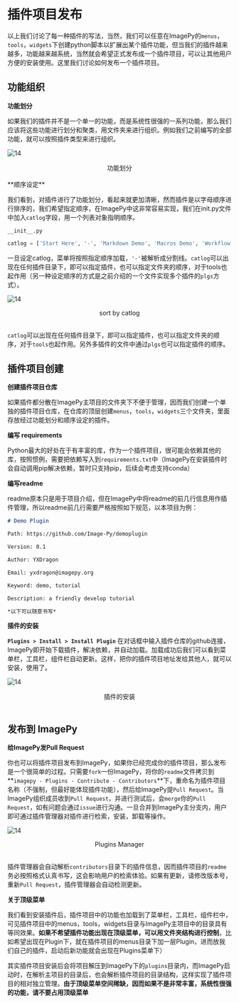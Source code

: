 # 插件项目发布

以上我们讨论了每一种插件的写法，当然，我们可以任意在ImagePy的`menus`，`tools`，`widgets`下创建python脚本以扩展出某个插件功能，但当我们的插件越来越多，功能越来越系统，当然就会希望正式发布成一个插件项目，可以让其他用户方便的安装使用。这里我们讨论如何发布一个插件项目。



## 功能组织

**功能划分**

如果我们的插件并不是一个单一的功能，而是系统性很强的一系列功能，那么我们应该将这些功能进行划分和聚类，用文件夹来进行组织。例如我们之前编写的全部功能，就可以按照插件类型来进行组织。

![14](http://idoc.imagepy.org/demoplugin/28.png)

<div align=center>功能划分</div><br>
**顺序设定**

我们看到，对插件进行了功能划分，看起来就更加清晰，然而插件是以字母顺序进行排序的，我们希望指定顺序，在ImagePy中这非常容易实现，我们在init.py文件中加入`catlog`字段，用一个列表对象指明顺序。

`__init__.py`

```python
catlog = ['Start Here', '-', 'Markdown Demo', 'Macros Demo', 'Workflow Demo', '-', 'Filter Demo', 'Simple Demo', 'Table Demo', 'Free Demo', '-', 'WidgetDemo']
```

一旦设定catlog，菜单将按照指定顺序加载，`'-'`被解析成分割线。`catlog`可以出现在任何插件目录下，即可以指定插件，也可以指定文件夹的顺序，对于tools也起作用（另一种设定顺序的方式是之前介绍的一个文件实现多个插件的`plgs`方式）。

![14](http://idoc.imagepy.org/demoplugin/29.png)

<div align=center>sort by catlog</div><br>

`catlog`可以出现在任何插件目录下，即可以指定插件，也可以指定文件夹的顺序，对于`tools`也起作用。另外多插件的文件中通过`plgs`也可以指定插件的顺序。



## 插件项目创建

**创建插件项目仓库**

如果插件都分散在ImagePy主项目的文件夹下不便于管理，因而我们创建一个单独的插件项目仓库，在仓库的顶层创建`menus`，`tools`，`widgets`三个文件夹，里面存放经过功能划分和顺序设定的插件。



**编写 requirements**

Python最大的好处在于有丰富的库，作为一个插件项目，很可能会依赖其他的库，按照惯例，需要把依赖写入到`requirements.txt`中（ImagePy在安装插件时会自动调用pip解决依赖，暂时只支持pip，后续会考虑支持conda）



**编写readme**

readme原本只是用于项目介绍，但在ImagePy中将readme的前几行信息用作插件管理，所以readme前几行需要严格按照如下规范，以本项目为例：

```markdown
# Demo Plugin

Path: https://github.com/Image-Py/demoplugin

Version: 0.1

Author: YXDragon

Email: yxdragon@imagepy.org

Keyword: demo, tutorial

Description: a friendly develop tutorial

*以下可以随意书写*

```



**插件的安装**

**`Plugins > Install > Install Plugin`** 在对话框中输入插件仓库的github连接，ImagePy即开始下载插件，解决依赖，并自动加载。加载成功后我们可以看到菜单栏，工具栏，组件栏自动更新。这样，把你的插件项目地址发给其他人，就可以安装，使用了。

![14](http://idoc.imagepy.org/demoplugin/30.png)

<div align=center>插件的安装</div><br>

## 发布到 ImagePy

**给ImagePy发Pull Request**

你也可以将插件项目发布到ImagePy，如果你已经完成你的插件项目，那么发布是一个很简单的过程。只需要`fork`一份ImagePy，将你的`readme`文件拷贝到**`imagepy - Plugins - Contribute - Contributors`**下，重命名为插件项目名称（不强制，但最好能体现插件功能），然后给ImagePy提`Pull Request`。当ImagePy组织成员收到`Pull Request`，并进行测试后，会`merge`你的`Pull Request`，如有问题会通过`issue`进行沟通。一旦合并到ImagePy主分支内，用户即可通过插件管理器对插件进行检索，安装，卸载等操作。

![14](http://idoc.imagepy.org/demoplugin/06.png)

<div align=center>Plugins Manager</div><br>

插件管理器会自动解析`contributors`目录下的插件信息，因而插件项目的`readme`务必按照格式认真书写，这会影响用户的检索体验。如果有更新，请修改版本号，重新`Pull Request`，插件管理器会自动检测更新。



**关于顶级菜单**

我们看到安装插件后，插件项目中的功能也加载到了菜单栏，工具栏，组件栏中，可见插件项目中的menus，tools，widgets目录与ImagePy主项目中的目录具有等同效果。**如果不希望插件功能出现在顶级菜单，可以用文件夹结构进行控制**，比如希望出现在Plugin下，就在插件项目的menus目录下加一层Plugin，进而放我们自己的插件，启动后新功能就会出现在Plugins菜单下）

其实插件项目安装后会将项目解压到ImagePy下的`plugins`目录内，而ImagePy启动时，在解析主项目的目录后，也会解析插件项目的目录结构，这样实现了插件项目的相对独立管理。**由于顶级菜单空间稀缺，因而如果不是非常丰富，系统性很强的功能，请不要占用顶级菜单**